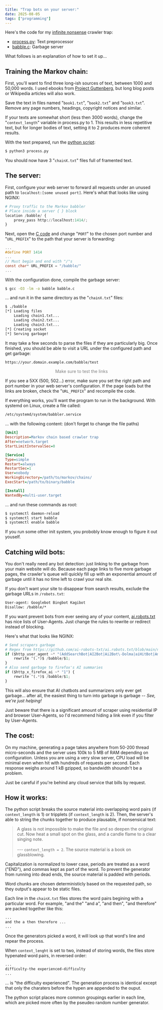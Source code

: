 ```yaml
---
title: "Trap bots on your server:"
date: 2025-08-05
tags: ["programming"]
---
```


Here's the code for my [infinite nonsense](https://maurycyz.com/babble/entry_point) crawler trap:<br>

- [process.py](/projects/trap_bots/process.py): Text preprocessor
- [babble.c](/projects/trap_bots/babble.c): Garbage server

What follows is an explanation of how to set it up...
<!-- more -->

## Training the Markov chain:

First, you'll want to find three long-ish sources of text, between 1000 and 50,000 words. 
I used ebooks from [Project Guttenberg](https://www.gutenberg.org/), but long blog posts or Wikipedia articles will also work. 

Save the text in files named "`book1.txt`", "`book2.txt`" and "`book3.txt`".
Remove any page numbers, headings, copyright notices and similar.

If your texts are somewhat short (less then 3000 words), change the "`context_length`" variable in process.py to 1. 
This results in less repetitive text, but for longer bodies of text, setting it to 2 produces more coherent results.

With the text prepared, run the [python script](/projects/trap_bots/process.py):

```sh
$ python3 process.py
```

You should now have 3 "`chainX.txt`" files full of framented text. 

## The server:

First, configure your web server to forward all requests under an unused path to `localhost:[some unused port]`.
Here's what that looks like using NGINX:

```py
# Proxy traffic to the Markov babbler
# Place inside a server { } block
location /babble/ {
	proxy_pass http://localhost:1414/;
}
```

Next, open the [C code](/projects/trap_bots/babble.c) and change "`PORT`" to the chosen port number and "`URL_PREFIX`" to the path that your server is forwarding:

```c
...
#define PORT 1414
...
// Must begin and end with "/"s
const char* URL_PREFIX = "/babble/"
...
```

With the configuration done, compile the garbage server:

```sh
$ gcc -O3 -lm -o babble babble.c
```

... and run it in the same directory as the "`chainX.txt`" files:

```sh
$ ./babble
[*] Loading files
    Loading chain1.txt...
    Loading chain2.txt...
    Loading chain3.txt...
[*] Creating socket
[*] Serving garbage!
```

It may take a few seconds to parse the files if they are particularly big.
Once finished, you should be able to visit a URL under the configured path and get garbage:

```txt
https://your.domain.example.com/babble/test
```
<center style='color:gray'>Make sure to test the links</center>

If you see a 5XX (500, 502...) error, make sure you set the right path and port number in your web server's configuration.
If the page loads but the links are broken, check the "`URL_PREFIX`" and recompile the code.

If everything works, you'll want the program to run in the background.
With systemd on Linux, create a file called:

```txt
/etc/systemd/system/babbler.service
```

... with the following content: 
(don't forget to change the file paths)

```ini
[Unit]
Description=Markov chain based crawler trap
After=network.target
StartLimitIntervalSec=0

[Service]
Type=simple
Restart=always
RestartSec=1
User=nobody
WorkingDirectory=/path/to/markov/chains/
ExecStart=/path/to/binary/babble

[Install]
WantedBy=multi-user.target
```

... and run these commands as root:

```sh
$ systemctl daemon-reload
$ systemctl start babble
$ systemctl enable babble
```

If you run some other init system, you probobly know enough to figure it out youself.

## Catching wild bots:

You don't really need any bot detection:
just linking to the garbage from your main website will do.
Because each page links to five more garbage pages, the crawler's queue will quickly fill up with an exponential amount of garbage until it has no time left to crawl your real site.

If you don't want your site to disappear from search results, exclude the garbage URLs in `/robots.txt`:

```txt
User-agent: Googlebot Bingbot Kagibot
Disallow: /babble/*
```

If you want prevent bots from ever seeing any of your content,
[ai.robots.txt](https://github.com/ai-robots-txt/ai.robots.txt/tree/main) has nice lists of User-Agents. 
Just change the rules to rewrite or redirect instead of blocking.

Here's what that looks like NGINX:

```py
# Send scrapers garbage
# Regex from https://github.com/ai-robots-txt/ai.robots.txt/blob/main/nginx-block-ai-bots.conf
if ($http_user_agent ~* "(AddSearchBot|AI2Bot|Ai2Bot\-Dolma|aiHitBot|Amazonbot|Andibot|anthropic\-ai|Applebot|Applebot\-Extended|Awario|bedrockbot|bigsur\.ai|Brightbot\ 1\.0|Bytespider|CCBot|ChatGPT\ Agent|ChatGPT\-User|Claude\-SearchBot|Claude\-User|Claude\-Web|ClaudeBot|CloudVertexBot|cohere\-ai|cohere\-training\-data\-crawler|Cotoyogi|Crawlspace|Datenbank\ Crawler|Devin|Diffbot|DuckAssistBot|Echobot\ Bot|EchoboxBot|FacebookBot|facebookexternalhit|Factset_spyderbot|FirecrawlAgent|FriendlyCrawler|Gemini\-Deep\-Research|Google\-CloudVertexBot|Google\-Extended|GoogleAgent\-Mariner|GoogleOther|GoogleOther\-Image|GoogleOther\-Video|GPTBot|iaskspider/2\.0|ICC\-Crawler|ImagesiftBot|img2dataset|ISSCyberRiskCrawler|Kangaroo\ Bot|LinerBot|meta\-externalagent|Meta\-ExternalAgent|meta\-externalfetcher|Meta\-ExternalFetcher|MistralAI\-User|MistralAI\-User/1\.0|MyCentralAIScraperBot|netEstate\ Imprint\ Crawler|NovaAct|OAI\-SearchBot|omgili|omgilibot|Operator|PanguBot|Panscient|panscient\.com|Perplexity\-User|PerplexityBot|PetalBot|PhindBot|Poseidon\ Research\ Crawler|QualifiedBot|QuillBot|quillbot\.com|SBIntuitionsBot|Scrapy|SemrushBot\-OCOB|SemrushBot\-SWA|Sidetrade\ indexer\ bot|Thinkbot|TikTokSpider|Timpibot|VelenPublicWebCrawler|WARDBot|Webzio\-Extended|wpbot|YaK|YandexAdditional|YandexAdditionalBot|YouBot)") {
	rewrite ^(.*)$ /babble/$1;
}
# Also send garbage to firefox's AI summaries
if ($http_x_firefox_ai ~* "1") {
	rewrite ^(.*)$ /babble/$1;
}
```

This will also ensure that AI chatbots and summarizers only ever get garbage...
after all, the easiest thing to turn into garbage is garbage -- *See, we're just helping!*

Just beware that there is a significant amount of scraper using residential IP and browser User-Agents,
so I'd recommend hiding a link even if you filter by User-Agents.

## The cost:

On my machine, generating a page takes anywhere from 50-200 thread micro-seconds and the server uses 100k to 5 MB of RAM depending on configuration. 
Unless you are using a very slow server, CPU load will be minimal even when hit with hundreds of requests per second. 
Each response weighs around 1 kB gzipped, so bandwidth shoundn't be a problem.

Just be careful if you're behind any cloud service that bills by request.

## How it works:

The python script breaks the source material into overlapping word pairs (if `context_length` is 1) or tripplets (if `context_length` is 2).
Then, the server's able to string the chunks together to produce plausable, if nonsensical text:

> A glass is not impossible to make the file and so deepen the original cut.
> Now heat a small spot on the glass, and a candle flame to a clear singing note.<br><br>
> --- `context_length = 2`. The source material is a book on glassblowing.

Capitalization is normalized to lower case, periods are treated as a word ("END"), and commas kept as part of the word. 
To prevent the generator from running into dead ends, the source material is padded with periods.

Word chunks are chosen deterministicly based on the requested path, so they output's appear to be static files.

Each line in the `chainX.txt` files stores the word pairs begining with a particular word.
For example, "and the" "and a", "and then", "and therefore" are packed together like this:

```txt
...
and the a then therefore ...
...
```

Once the generators picked a word, it will look up that word's line and repear the process. 

When `context_lenght` is set to two, instead of storing words, the files store hypenated word pairs, in reversed order:

```txt
...
difficulty-the experienced-difficulty
...
```

... is "the difficulty experienced".
The generation process is identical except that only the charaters before the hypen are appended to the ouput. 

The python script places more common groupings earlier in each line, which are picked more often by the pseudeo random number generator.
